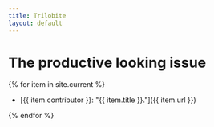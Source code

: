 ```yaml
---
title: Trilobite
layout: default
---
```


# The productive looking issue

{% for item in site.current %}
-   [{{ item.contributor }}: "{{ item.title }}."]({{ item.url }})

{% endfor %}
